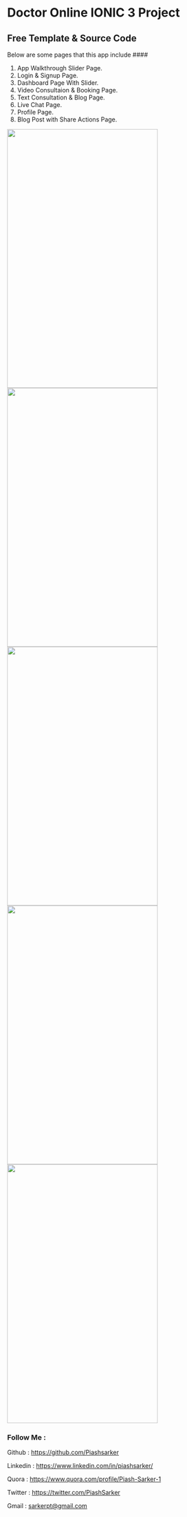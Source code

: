 # Doctor Online IONIC 3 Project
## Free Template & Source Code ## 


Below are some pages that this app include ####
 
1. App Walkthrough Slider Page. 
2. Login & Signup Page. 
3. Dashboard Page With Slider. 
4. Video Consultaion & Booking Page.  
5. Text Consultation & Blog Page. 
6. Live Chat Page. 
7. Profile Page. 
8. Blog Post with Share Actions Page. 

<img src="https://github.com/Piashsarker/BarcodeAndQRReaderAndroid/blob/master/google_play_screenshots/home_screen.png" height="600" width="350">
<img src="https://github.com/Piashsarker/BarcodeAndQRReaderAndroid/blob/master/google_play_screenshots/scan_screen.png" height="600" width="350">
<img src="https://github.com/Piashsarker/BarcodeAndQRReaderAndroid/blob/master/google_play_screenshots/scan_result_screen.png" height="600" width="350">
<img src="https://github.com/Piashsarker/BarcodeAndQRReaderAndroid/blob/master/google_play_screenshots/copy_share_search.png" height="600" width="350">
<img src="https://github.com/Piashsarker/BarcodeAndQRReaderAndroid/blob/master/google_play_screenshots/web_search.png" height="600" width="350">




### Follow Me : ### 

Github :  https://github.com/Piashsarker 

Linkedin : https://www.linkedin.com/in/piashsarker/

Quora : https://www.quora.com/profile/Piash-Sarker-1

Twitter : https://twitter.com/PiashSarker 

Gmail : sarkerpt@gmail.com 


